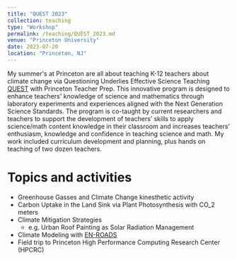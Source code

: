 ```yaml
---
title: "QUEST 2023"
collection: teaching
type: "Workshop"
permalink: /teaching/QUEST_2023.md
venue: "Princeton University"
date: 2023-07-20
location: "Princeton, NJ"
---
```


My summer's at Princeton are all about teaching K-12 teachers about climate change via Questioning Underlies Effective Science Teaching [QUEST](https://teacherprep.princeton.edu/quest) with Princeton Teacher Prep. This innovative program is designed to enhance teachers' knowledge of science and mathematics through laboratory experiments and experiences aligned with the Next Generation Science Standards. The program is co-taught by current researchers and teachers to support the development of teachers’ skills to apply science/math content knowledge in their classroom and increases teachers’ enthusiasm, knowledge and confidence in teaching science and math. My work included curriculum development and planning, plus hands on teaching of two dozen teachers. 

Topics and activities
======
- Greenhouse Gasses and Climate Change kinesthetic activity
- Carbon Uptake in the Land Sink via Plant Photosynthesis with CO_2 meters
- Climate Mitigation Strategies
    - e.g. Urban Roof Painting as Solar Radiation Management
- Climate Modeling with [EN-ROADS](https://en-roads.climateinteractive.org/scenario.html?v=23.9.0)
- Field trip to Princeton High Performance Computing Research Center (HPCRC)
